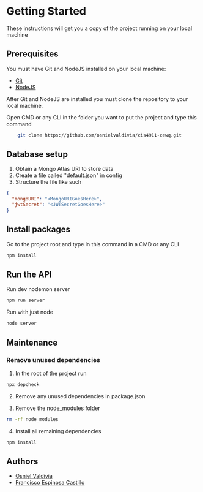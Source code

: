 # Getting Started

These instructions will get you a copy of the project running on your local machine

## Prerequisites

You must have Git and NodeJS installed on your local machine:

- [Git](https://git-scm.com/downloads)
- [NodeJS](https://nodejs.org/en/download/)

After Git and NodeJS are installed you must clone the repository to your local machine.

Open CMD or any CLI in the folder you want to put the project and type this command

```bash
    git clone https://github.com/osnielvaldivia/cis4911-cewq.git
```

## Database setup

1. Obtain a Mongo Atlas URI to store data
2. Create a file called "default.json" in config
3. Structure the file like such

```json
{
  "mongoURI": "<MongoURIGoesHere>",
  "jwtSecret": "<JWTSecretGoesHere>"
}
```

## Install packages

Go to the project root and type in this command in a CMD or any CLI

```bash
npm install
```

## Run the API

Run dev nodemon server

```bash
npm run server
```

Run with just node

```bash
node server
```

## Maintenance

### Remove unused dependencies

1. In the root of the project run

```bash
npx depcheck
```

2. Remove any unused dependencies in package.json

3. Remove the node_modules folder

```bash
rm -rf node_modules
```

4. Install all remaining dependencies

```bash
npm install
```

## Authors

- [Osniel Valdivia](https://github.com/osnielvaldivia)
- [Francisco Espinosa Castillo](https://github.com/francespinosa)
